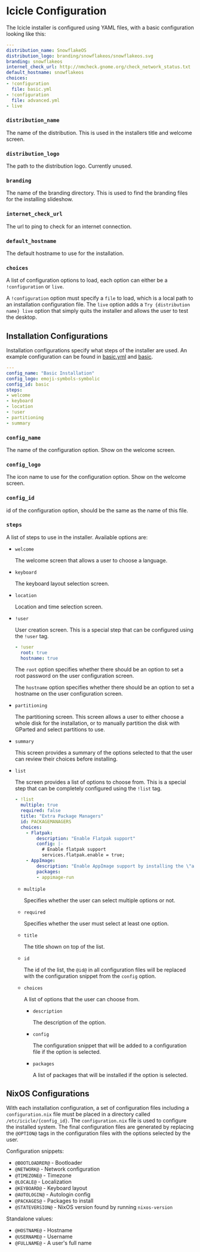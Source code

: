 Icicle Configuration
===
The Icicle installer is configured using YAML files, with a basic configuration looking like this:

```yml
---
distribution_name: SnowflakeOS
distribution_logo: branding/snowflakeos/snowflakeos.svg
branding: snowflakeos
internet_check_url: http://nmcheck.gnome.org/check_network_status.txt
default_hostname: snowflakeos
choices:
- !configuration
  file: basic.yml
- !configuration
  file: advanced.yml
- live
```


### `distribution_name`
The name of the distribution. This is used in the installers title and welcome screen.

### `distribution_logo`
The path to the distribution logo. Currently unused.

### `branding`
The name of the branding directory. This is used to find the branding files for the installing slideshow.

### `internet_check_url`
The url to ping to check for an internet connection.

### `default_hostname`
The default hostname to use for the installation.

### `choices`
A list of configuration options to load, each option can either be a `!configuration` or `live`.

A `!configuration` option must specify a `file` to load, which is a local path to an installation configuration file. The `live` option adds a `Try {distribution name} live` option that simply quits the installer and allows the user to test the desktop.

## Installation Configurations

Installation configurations specify what steps of the installer are used. An example configuration can be found in [basic.yml](./basic.yml.in) and [basic](./basic).

```yml
---
config_name: "Basic Installation"
config_logo: emoji-symbols-symbolic
config_id: basic
steps:
- welcome
- keyboard
- location
- !user
- partitioning
- summary
```

### `config_name`
The name of the configuration option. Show on the welcome screen.

### `config_logo`
The icon name to use for the configuration option. Show on the welcome screen.

### `config_id`
id of the configuration option, should be the same as the name of this file.

### `steps`
A list of steps to use in the installer. Available options are:
- `welcome`
    
    The welcome screen that allows a user to choose a language. 
- `keyboard`

    The keyboard layout selection screen.

- `location`

    Location and time selection screen.

- `!user`

    User creation screen. This is a special step that can be configured using the `!user` tag.

    ```yml
    - !user
      root: true
      hostname: true
    ```

    The `root` option specifies whether there should be an option to set a root password on the user configuration screen.

    The `hostname` option specifies whether there should be an option to set a hostname on the user configuration screen.

- `partitioning`

    The partitioning screen. This screen allows a user to either choose a whole disk for the installation, or to manually partition the disk with GParted and select partitions to use.

- `summary`

    This screen provides a summary of the options selected to that the user can review their choices before installing.

- `list`

    The screen provides a list of options to choose from. This is a special step that can be completely configured using the `!list` tag.


    ```yml
    - !list
      multiple: true
      required: false
      title: "Extra Package Managers"
      id: PACKAGEMANAGERS
      choices:
        - Flatpak:
            description: "Enable Flatpak support"
            config: |-
              # Enable flatpak support
              services.flatpak.enable = true;
        - AppImage:
            description: "Enable AppImage support by installing the \"appimage-run\" package. For AppImages to work, you must run them with the \"appimage-run\" command."
            packages:
            - appimage-run
    ```

    - `multiple`

        Specifies whether the user can select multiple options or not.

    - `required`

        Specifies whether the user must select at least one option.

    - `title`

        The title shown on top of the list.

    - `id`

        The id of the list, the `@id@` in all configuration files will be replaced with the configuration snippet from the `config` option.

    - `choices`

        A list of options that the user can choose from.

        - `description`

            The description of the option.

        - `config`

            The configuration snippet that will be added to a configuration file if the option is selected.

        - `packages`

            A list of packages that will be installed if the option is selected.

## NixOS Configurations

With each installation configuration, a set of configuration files including a `configuration.nix` file must be placed in a directory called `/etc/icicle/{config_id}`. The `configuration.nix` file is used to configure the installed system. The final configuration files are generated by replacing the `@OPTION@` tags in the configuration files with the options selected by the user.

Configuration snippets:
- `@BOOTLOADRER@` - Bootloader
- `@NETWORK@` - Network configuration
- `@TIMEZONE@` - Timezone
- `@LOCALE@` - Localization
- `@KEYBOARD@` - Keyboard layout
- `@AUTOLOGIN@` - Autologin config
- `@PACKAGES@` - Packages to install
- `@STATEVERSION@` - NixOS version found by running `nixos-version`

Standalone values:
- `@HOSTNAME@` - Hostname
- `@USERNAME@` - Username
- `@FULLNAME@` - A user's full name
